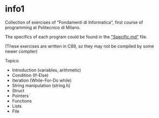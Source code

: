 # info1
Collection of exercises of "Fondamenti di Informatica", first course of programming at Politecnico di Milano.

The specifics of each program could be found in the ["Specific.md"](https://github.com/liokoo/info1/blob/main/SPECIFIC.md) file.

(These exercises are written in C89, so they may not be compiled by some newer compiler)

Topics:
+ Introduction (variables, arithmetic)
+ Condition (If-Else)
+ Iteration (While-For-Do while)
+ String manipulation (string.h)
+ Struct
+ Pointers
+ Functions
+ Lists
+ File
